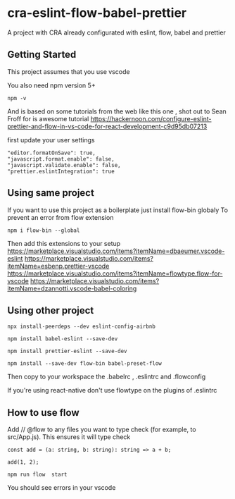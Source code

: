 # cra-eslint-flow-babel-prettier

A project with CRA already configurated with eslint, flow, babel and prettier

## Getting Started

This project assumes that you use vscode

You also need npm version 5+

```
npm -v
```

And is based on some tutorials from the web like this one , shot out to Sean Froff for is awesome tutorial
https://hackernoon.com/configure-eslint-prettier-and-flow-in-vs-code-for-react-development-c9d95db07213

first update your user settings

```
"editor.formatOnSave": true,
"javascript.format.enable": false,
"javascript.validate.enable": false,
"prettier.eslintIntegration": true
```

## Using same project

If you want to use this project as a boilerplate just install flow-bin globaly
To prevent an error from flow extension

```
npm i flow-bin --global
```

Then add this extensions to your setup
https://marketplace.visualstudio.com/items?itemName=dbaeumer.vscode-eslint
https://marketplace.visualstudio.com/items?itemName=esbenp.prettier-vscode
https://marketplace.visualstudio.com/items?itemName=flowtype.flow-for-vscode
https://marketplace.visualstudio.com/items?itemName=dzannotti.vscode-babel-coloring

## Using other project

```
npx install-peerdeps --dev eslint-config-airbnb
```

```
npm install babel-eslint --save-dev
```

```
npm install prettier-eslint --save-dev
```

```
npm install --save-dev flow-bin babel-preset-flow
```

Then copy to your workspace the .babelrc , .eslintrc and .flowconfig

If you're using react-native don't use flowtype on the plugins of .eslintrc

## How to use flow

Add // @flow to any files you want to type check (for example, to src/App.js).
This ensures it will type check

```
const add = (a: string, b: string): string => a + b;

add(1, 2);
```

```
npm run flow  start
```

You should see errors in your vscode
